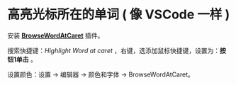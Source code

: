 # 高亮光标所在的单词 ( 像 VSCode 一样 )

安装 **[BrowseWordAtCaret](https://plugins.jetbrains.com/plugin/201-browsewordatcaret)** 插件。

搜索快捷键：*Highlight Word at caret* ，右键，选添加鼠标快捷键，设置为：**按钮1单击** 。

设置颜色：设置 -> 编辑器 -> 颜色和字体 -> BrowseWordAtCaret。